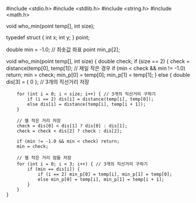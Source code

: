 #include <stdio.h>
#include <stdlib.h>
#include <string.h>
#include <math.h>

void who_min(point temp[], int size);

typedef struct {
    int x;
    int y;
} point;

double min = -1.0;
// 최솟값 좌표
point min_p[2];

void who_min(point temp[], int size) {
    double check;
    if (size == 2) {
        check = distance(temp[0], temp[1]); // 제일 작은 경우
        if (min < check && min != -1.0) return;
        min = check;
        min_p[0] = temp[0];
        min_p[1] = temp[1];
    }
    else {
        double dis[3] = { 0 }; // 3개의 직선거리 저장

        for (int i = 0; i < size; i++) { // 3개의 직선거리 구하기
            if (i == 2) dis[i] = distance(temp[i], temp[0]);
            else dis[i] = distance(temp[i], temp[i + 1]);
        }

        // 젤 작은 거리 저장
        check = dis[0] < dis[1] ? dis[0] : dis[1];
        check = check < dis[2] ? check : dis[2];

        if (min != -1.0 && min < check) return;
        min = check;

        // 젤 작은 거리 점들 저장
        for (int i = 0; i < 3; i++) { // 3개의 직선거리 구하기
            if (min == dis[i]) {
                if (i == 2) min_p[0] = temp[i], min_p[1] = temp[0];
                else min_p[0] = temp[i], min_p[1] = temp[i + 1];
            }
        }
    }
